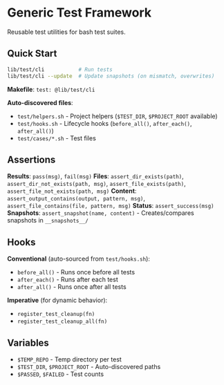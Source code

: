 # Generic Test Framework

Reusable test utilities for bash test suites.

## Quick Start

```bash
lib/test/cli           # Run tests
lib/test/cli --update  # Update snapshots (on mismatch, overwrites)
```

**Makefile**: `test: @lib/test/cli`

**Auto-discovered files**:
- `test/helpers.sh` - Project helpers (`$TEST_DIR`, `$PROJECT_ROOT` available)
- `test/hooks.sh` - Lifecycle hooks (`before_all()`, `after_each()`, `after_all()`)
- `test/cases/*.sh` - Test files

## Assertions

**Results**: `pass(msg)`, `fail(msg)`
**Files**: `assert_dir_exists(path)`, `assert_dir_not_exists(path, msg)`, `assert_file_exists(path)`, `assert_file_not_exists(path, msg)`
**Content**: `assert_output_contains(output, pattern, msg)`, `assert_file_contains(file, pattern, msg)`
**Status**: `assert_success(msg)`
**Snapshots**: `assert_snapshot(name, content)` - Creates/compares snapshots in `__snapshots__/`

## Hooks

**Conventional** (auto-sourced from `test/hooks.sh`):
- `before_all()` - Runs once before all tests
- `after_each()` - Runs after each test
- `after_all()` - Runs once after all tests

**Imperative** (for dynamic behavior):
- `register_test_cleanup(fn)`
- `register_test_cleanup_all(fn)`

## Variables

- `$TEMP_REPO` - Temp directory per test
- `$TEST_DIR`, `$PROJECT_ROOT` - Auto-discovered paths
- `$PASSED`, `$FAILED` - Test counts
